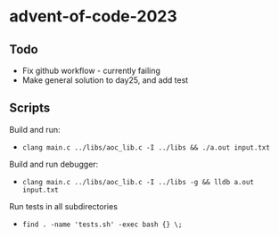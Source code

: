 # advent-of-code-2023

## Todo
- Fix github workflow - currently failing
- Make general solution to day25, and add test

## Scripts
Build and run:
- `clang main.c ../libs/aoc_lib.c -I ../libs && ./a.out input.txt`

Build and run debugger:
- `clang main.c ../libs/aoc_lib.c -I ../libs -g && lldb a.out input.txt`

Run tests in all subdirectories
- `find . -name 'tests.sh' -exec bash {} \;`
